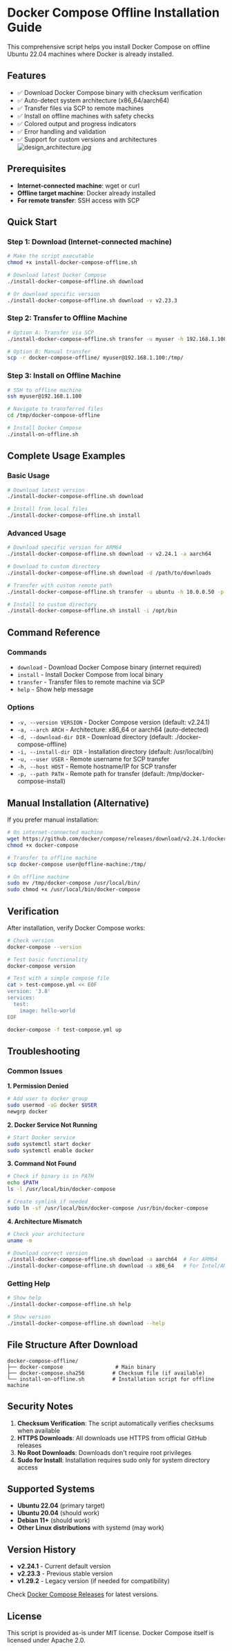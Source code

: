 # Docker Compose Offline Installation Guide

This comprehensive script helps you install Docker Compose on offline Ubuntu 22.04 machines where Docker is already installed.

## Features

- ✅ Download Docker Compose binary with checksum verification
- ✅ Auto-detect system architecture (x86_64/aarch64)
- ✅ Transfer files via SCP to remote machines
- ✅ Install on offline machines with safety checks
- ✅ Colored output and progress indicators
- ✅ Error handling and validation
- ✅ Support for custom versions and architectures
![design_architecture.jpg](design_architecture.jpg)
## Prerequisites

- **Internet-connected machine**: wget or curl
- **Offline target machine**: Docker already installed
- **For remote transfer**: SSH access with SCP

## Quick Start

### Step 1: Download (Internet-connected machine)
```bash
# Make the script executable
chmod +x install-docker-compose-offline.sh

# Download latest Docker Compose
./install-docker-compose-offline.sh download

# Or download specific version
./install-docker-compose-offline.sh download -v v2.23.3
```

### Step 2: Transfer to Offline Machine
```bash
# Option A: Transfer via SCP
./install-docker-compose-offline.sh transfer -u myuser -h 192.168.1.100

# Option B: Manual transfer
scp -r docker-compose-offline/ myuser@192.168.1.100:/tmp/
```

### Step 3: Install on Offline Machine
```bash
# SSH to offline machine
ssh myuser@192.168.1.100

# Navigate to transferred files
cd /tmp/docker-compose-offline

# Install Docker Compose
./install-on-offline.sh
```

## Complete Usage Examples

### Basic Usage
```bash
# Download latest version
./install-docker-compose-offline.sh download

# Install from local files
./install-docker-compose-offline.sh install
```

### Advanced Usage
```bash
# Download specific version for ARM64
./install-docker-compose-offline.sh download -v v2.24.1 -a aarch64

# Download to custom directory
./install-docker-compose-offline.sh download -d /path/to/downloads

# Transfer with custom remote path
./install-docker-compose-offline.sh transfer -u ubuntu -h 10.0.0.50 -p /home/ubuntu/docker-install

# Install to custom directory
./install-docker-compose-offline.sh install -i /opt/bin
```

## Command Reference

### Commands
- `download` - Download Docker Compose binary (internet required)
- `install` - Install Docker Compose from local binary
- `transfer` - Transfer files to remote machine via SCP
- `help` - Show help message

### Options
- `-v, --version VERSION` - Docker Compose version (default: v2.24.1)
- `-a, --arch ARCH` - Architecture: x86_64 or aarch64 (auto-detected)
- `-d, --download-dir DIR` - Download directory (default: ./docker-compose-offline)
- `-i, --install-dir DIR` - Installation directory (default: /usr/local/bin)
- `-u, --user USER` - Remote username for SCP transfer
- `-h, --host HOST` - Remote hostname/IP for SCP transfer
- `-p, --path PATH` - Remote path for transfer (default: /tmp/docker-compose-install)

## Manual Installation (Alternative)

If you prefer manual installation:

```bash
# On internet-connected machine
wget https://github.com/docker/compose/releases/download/v2.24.1/docker-compose-linux-x86_64 -O docker-compose
chmod +x docker-compose

# Transfer to offline machine
scp docker-compose user@offline-machine:/tmp/

# On offline machine
sudo mv /tmp/docker-compose /usr/local/bin/
sudo chmod +x /usr/local/bin/docker-compose
```

## Verification

After installation, verify Docker Compose works:

```bash
# Check version
docker-compose --version

# Test basic functionality
docker-compose version

# Test with a simple compose file
cat > test-compose.yml << EOF
version: '3.8'
services:
  test:
    image: hello-world
EOF

docker-compose -f test-compose.yml up
```

## Troubleshooting

### Common Issues

**1. Permission Denied**
```bash
# Add user to docker group
sudo usermod -aG docker $USER
newgrp docker
```

**2. Docker Service Not Running**
```bash
# Start Docker service
sudo systemctl start docker
sudo systemctl enable docker
```

**3. Command Not Found**
```bash
# Check if binary is in PATH
echo $PATH
ls -l /usr/local/bin/docker-compose

# Create symlink if needed
sudo ln -sf /usr/local/bin/docker-compose /usr/bin/docker-compose
```

**4. Architecture Mismatch**
```bash
# Check your architecture
uname -m

# Download correct version
./install-docker-compose-offline.sh download -a aarch64  # For ARM64
./install-docker-compose-offline.sh download -a x86_64   # For Intel/AMD
```

### Getting Help

```bash
# Show help
./install-docker-compose-offline.sh help

# Show version
./install-docker-compose-offline.sh download --help
```

## File Structure After Download

```
docker-compose-offline/
├── docker-compose                 # Main binary
├── docker-compose.sha256         # Checksum file (if available)
└── install-on-offline.sh         # Installation script for offline machine
```

## Security Notes

1. **Checksum Verification**: The script automatically verifies checksums when available
2. **HTTPS Downloads**: All downloads use HTTPS from official GitHub releases
3. **No Root Downloads**: Downloads don't require root privileges
4. **Sudo for Install**: Installation requires sudo only for system directory access

## Supported Systems

- **Ubuntu 22.04** (primary target)
- **Ubuntu 20.04** (should work)
- **Debian 11+** (should work)
- **Other Linux distributions** with systemd (may work)

## Version History

- **v2.24.1** - Current default version
- **v2.23.3** - Previous stable version
- **v1.29.2** - Legacy version (if needed for compatibility)

Check [Docker Compose Releases](https://github.com/docker/compose/releases) for latest versions.

## License

This script is provided as-is under MIT license. Docker Compose itself is licensed under Apache 2.0. 